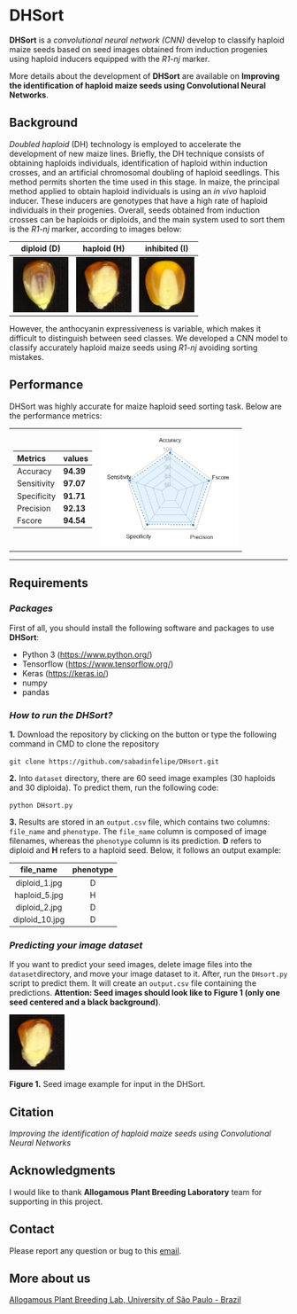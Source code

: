# DHSort

**DHSort** is a *convolutional neural network (CNN)* develop to classify haploid maize seeds based on seed images obtained from induction progenies using haploid inducers equipped with the *R1-nj* marker.

More details about the development of **DHSort** are available on **Improving the identification of haploid maize seeds using Convolutional Neural Networks**.

## Background

*Doubled haploid* (DH) technology is employed to accelerate the development of new maize lines. Briefly, the DH technique consists of obtaining haploids individuals, identification of haploid within induction crosses, and an artificial chromosomal doubling of haploid seedlings. This method permits shorten the time used in this stage.
In maize, the principal method applied to obtain haploid individuals is using an *in vivo* haploid inducer. These inducers are genotypes that have a high rate of haploid individuals in their progenies. Overall, seeds obtained from induction crosses can be haploids or diploids, and the main system used to sort them is the *R1-nj* marker, according to images below:

**diploid (D)**|**haploid (H)**|**inhibited (I)**
:---------:|:---------:|:--------:
<img src='./img/D.jpg' width='100x'/> | <img src='./img/H.jpg' width='100x'/> | <img src='./img/I.jpg' width='100x'/>

However, the anthocyanin expressiveness is variable, which makes it difficult to distinguish between seed classes. We developed a CNN model to classify accurately haploid maize seeds using *R1-nj* avoiding sorting mistakes.

## Performance

DHSort was highly accurate for maize haploid seed sorting task. Below are the performance metrics:

<table border='0'>
    <tr>
        <td>

Metrics|values
 :-|:- 
Accuracy | **94.39**
Sensitivity| **97.07**
Specificity | **91.71**
Precision | **92.13**
Fscore | **94.54**

</td>
        <td> <img src='./img/cnn_performance.jpg' width='250x'/> </td>
    </tr>
</table>

---

## Requirements

### ***Packages***

First of all, you should install the following software and packages to use **DHSort**:

* Python 3 (<https://www.python.org/>)
* Tensorflow (<https://www.tensorflow.org/>)
* Keras (<https://keras.io/>)
* numpy
* pandas

### ***How to run the DHSort?***

**1.** Download the repository by clicking on the button or type the following command in CMD to clone the repository

`git clone https://github.com/sabadinfelipe/DHsort.git`

**2.** Into `dataset` directory, there are 60 seed image examples (30 haploids and 30 diploida). To predict them, run the following code:

`python DHsort.py`

**3.** Results are stored in an `output.csv` file, which contains two columns: `file_name` and `phenotype`. The `file_name` column is composed of image filenames, whereas the `phenotype` column is its prediction. **D** refers to diploid and **H** refers to a haploid seed. Below, it follows an output example:

**file_name**|**phenotype**
:---------:|:---------:
diploid_1.jpg | D
haploid_5.jpg | H
diploid_2.jpg | D
diploid_10.jpg | D

### ***Predicting your image dataset***

If you want to predict your seed images, delete image files into the `dataset`directory, and move your image dataset to it. After, run the `DHsort.py` script to predict them. It will create an `output.csv` file containing the predictions. **Attention: Seed images should look like to Figure 1 (only one seed centered and a black background)**.

<img src='./img/H.jpg' width='100x'/>

**Figure 1.** Seed image example for input in the DHSort.

## Citation

*Improving the identification of haploid maize seeds using Convolutional Neural Networks*

## Acknowledgments

I would like to thank **Allogamous Plant Breeding Laboratory** team for supporting in this project.

## Contact

Please report any question or bug to this [email](mailto:felipe.sabadin@usp.br).

## More about us

[Allogamous Plant Breeding Lab, University of São Paulo - Brazil](http://www.genetica.esalq.usp.br/alogamas/)
